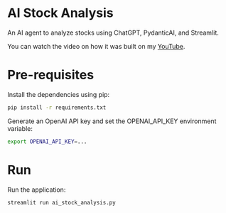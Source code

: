 # AI Stock Analysis
An AI agent to analyze stocks using ChatGPT, PydanticAI, and Streamlit. 

You can watch the video on how it was built on my [YouTube](https://youtu.be/aZtfTrlZ4sA).

# Pre-requisites

Install the dependencies using pip:

```bash
pip install -r requirements.txt
```

Generate an OpenAI API key and set the OPENAI_API_KEY environment variable:

```bash
export OPENAI_API_KEY=...
```

# Run
Run the application:

```bash
streamlit run ai_stock_analysis.py
```